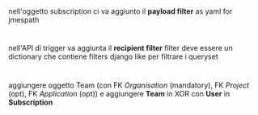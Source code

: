 # 
nell'oggetto subscription ci va aggiunto il **payload filter** as yaml for jmespath

#
nell'API di trigger va aggiunta il **recipient filter**
filter deve essere un dictionary che contiene filters django like per filtrare i queryset

#
aggiungere oggetto Team (con FK *Organisation* (mandatory), FK *Project* (opt), FK *Application* (opt))
e aggiungere **Team** in XOR con **User** in **Subscription**